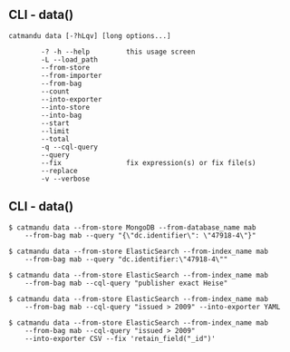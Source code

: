 ## CLI - data()

    catmandu data [-?hLqv] [long options...]

            -? -h --help         this usage screen
            -L --load_path
            --from-store
            --from-importer
            --from-bag
            --count
            --into-exporter
            --into-store
            --into-bag
            --start
            --limit
            --total
            -q --cql-query
            --query
            --fix                fix expression(s) or fix file(s)
            --replace
            -v --verbose

## CLI - data()

    $ catmandu data --from-store MongoDB --from-database_name mab
        --from-bag mab --query "{\"dc.identifier\": \"47918-4\"}"

    $ catmandu data --from-store ElasticSearch --from-index_name mab
        --from-bag mab --query "dc.identifier:\"47918-4\""

    $ catmandu data --from-store ElasticSearch --from-index_name mab
        --from-bag mab --cql-query "publisher exact Heise"

    $ catmandu data --from-store ElasticSearch --from-index_name mab
        --from-bag mab --cql-query "issued > 2009" --into-exporter YAML

    $ catmandu data --from-store ElasticSearch --from-index_name mab
        --from-bag mab --cql-query "issued > 2009" 
        --into-exporter CSV --fix 'retain_field("_id")'

